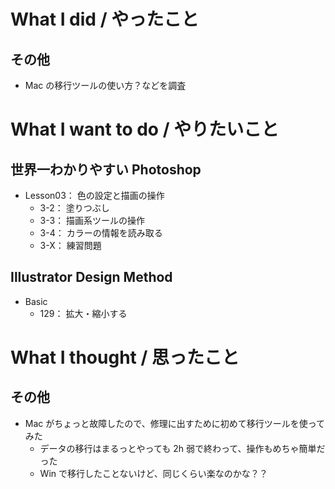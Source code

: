 # What I did / やったこと
## その他
- Mac の移行ツールの使い方？などを調査

# What I want to do / やりたいこと
## 世界一わかりやすい Photoshop
- Lesson03： 色の設定と描画の操作
    - 3-2： 塗りつぶし
    - 3-3： 描画系ツールの操作
    - 3-4： カラーの情報を読み取る
    - 3-X： 練習問題

## Illustrator Design Method
- Basic
    - 129： 拡大・縮小する

# What I thought / 思ったこと
## その他
- Mac がちょっと故障したので、修理に出すために初めて移行ツールを使ってみた
    - データの移行はまるっとやっても 2h 弱で終わって、操作もめちゃ簡単だった
    - Win で移行したことないけど、同じくらい楽なのかな？？
